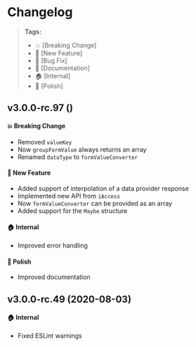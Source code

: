 Changelog
=========

> **Tags:**
> - :boom:       [Breaking Change]
> - :rocket:     [New Feature]
> - :bug:        [Bug Fix]
> - :memo:       [Documentation]
> - :house:      [Internal]
> - :nail_care:  [Polish]

## v3.0.0-rc.97 ()

#### :boom: Breaking Change

* Removed `valueKey`
* Now `groupFormValue` always returns an array
* Renamed `dataType` to `formValueConverter`

#### :rocket: New Feature

* Added support of interpolation of a data provider response
* Implemented new API from `iAccess`
* Now `formValueConverter` can be provided as an array
* Added support for the `Maybe` structure

#### :house: Internal

* Improved error handling

#### :nail_care: Polish

* Improved documentation

## v3.0.0-rc.49 (2020-08-03)

#### :house: Internal

* Fixed ESLint warnings
